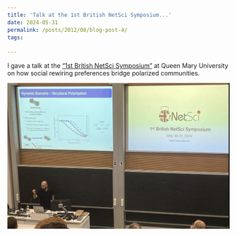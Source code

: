 ```yaml
---
title: 'Talk at the 1st British NetSci Symposium...'
date: 2024-05-31
permalink: /posts/2012/08/blog-post-4/
tags:

---
```


 I gave a  talk at the [“1st British NetSci Symposium”](https://www.netsci.uk/events.html) at Queen Mary University on how social rewiring preferences bridge polarized communities.

![CCS Group](/assets/British_Chapter.png)
